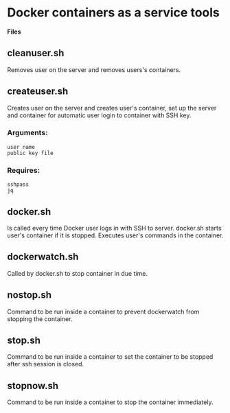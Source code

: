 # Docker containers as a service tools

**Files**


## cleanuser.sh

Removes user on the server and removes users's containers.



## createuser.sh

Creates user on the server and creates user's container, set up the server and container for automatic user login to container with SSH key. 

### Arguments:
	user name
	public key file
	
### Requires:
	sshpass
	jq



## docker.sh

Is called every time Docker user logs in with SSH to server.
docker.sh starts user's container if it is stopped.
Executes user's commands in the container.



## dockerwatch.sh

Called by docker.sh to stop container in due time.



## nostop.sh

Command to be run inside a container to prevent dockerwatch from stopping the container.



## stop.sh

Command to be run inside a container to set the container to be stopped after ssh session is closed.


## stopnow.sh

Command to be run inside a container to stop the container immediately.
